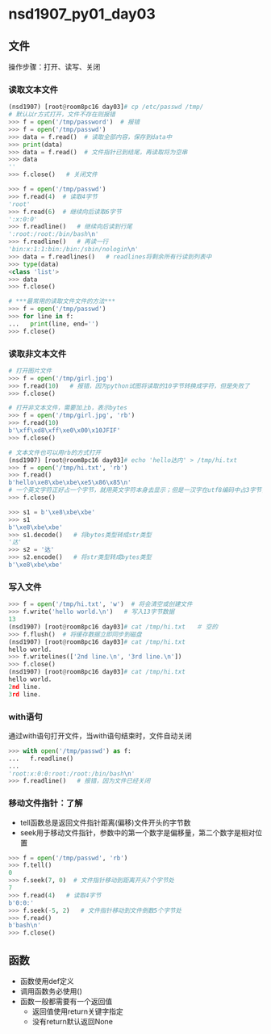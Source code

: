 # nsd1907_py01_day03

## 文件

操作步骤：打开、读写、关闭

### 读取文本文件

```python
(nsd1907) [root@room8pc16 day03]# cp /etc/passwd /tmp/
# 默认以r方式打开，文件不存在则报错
>>> f = open('/tmp/password')  # 报错
>>> f = open('/tmp/passwd')
>>> data = f.read()  # 读取全部内容，保存到data中
>>> print(data)
>>> data = f.read()  # 文件指针已到结尾，再读取将为空串
>>> data
''
>>> f.close()   # 关闭文件

>>> f = open('/tmp/passwd')
>>> f.read(4)  # 读取4字节
'root'
>>> f.read(6)  # 继续向后读取6字节
':x:0:0'
>>> f.readline()   # 继续向后读到行尾
':root:/root:/bin/bash\n'
>>> f.readline()   # 再读一行
'bin:x:1:1:bin:/bin:/sbin/nologin\n'
>>> data = f.readlines()   # readlines将剩余所有行读到列表中
>>> type(data)
<class 'list'>
>>> data
>>> f.close()

# ***最常用的读取文件文件的方法***
>>> f = open('/tmp/passwd')
>>> for line in f:
...   print(line, end='')
>>> f.close()
```

### 读取非文本文件

```python
# 打开图片文件
>>> f = open('/tmp/girl.jpg')
>>> f.read(10)   # 报错，因为python试图将读取的10字节转换成字符，但是失败了
>>> f.close()

# 打开非文本文件，需要加上b，表示bytes
>>> f = open('/tmp/girl.jpg', 'rb')
>>> f.read(10)
b'\xff\xd8\xff\xe0\x00\x10JFIF'
>>> f.close()

# 文本文件也可以用rb的方式打开
(nsd1907) [root@room8pc16 day03]# echo 'hello达内' > /tmp/hi.txt
>>> f = open('/tmp/hi.txt', 'rb')
>>> f.read()
b'hello\xe8\xbe\xbe\xe5\x86\x85\n'
# 一个英文字符正好占一个字节，就用英文字符本身去显示；但是一汉字在utf8编码中占3字节，没有办法把一个字节表示成字符，所以就用16进制数表示
>>> f.close()

>>> s1 = b'\xe8\xbe\xbe'
>>> s1
b'\xe8\xbe\xbe'
>>> s1.decode()   # 将bytes类型转成str类型
'达'
>>> s2 = '达'
>>> s2.encode()   # 将str类型转成bytes类型
b'\xe8\xbe\xbe'
```

### 写入文件

```python
>>> f = open('/tmp/hi.txt', 'w')  # 将会清空或创建文件
>>> f.write('hello world.\n')   # 写入13字节数据
13
(nsd1907) [root@room8pc16 day03]# cat /tmp/hi.txt   ＃ 空的
>>> f.flush()  # 将缓存数据立即同步到磁盘
(nsd1907) [root@room8pc16 day03]# cat /tmp/hi.txt 
hello world.
>>> f.writelines(['2nd line.\n', '3rd line.\n'])
>>> f.close()
(nsd1907) [root@room8pc16 day03]# cat /tmp/hi.txt 
hello world.
2nd line.
3rd line.
```

### with语句

通过with语句打开文件，当with语句结束时，文件自动关闭

```python
>>> with open('/tmp/passwd') as f:
...   f.readline()
... 
'root:x:0:0:root:/root:/bin/bash\n'
>>> f.readline()   # 报错，因为文件已经关闭
```

### 移动文件指针：了解

- tell函数总是返回文件指针距离(偏移)文件开头的字节数
- seek用于移动文件指针，参数中的第一个数字是偏移量，第二个数字是相对位置

```python
>>> f = open('/tmp/passwd', 'rb')
>>> f.tell()
0
>>> f.seek(7, 0)  # 文件指针移动到距离开头7个字节处
7
>>> f.read(4)   # 读取4字节
b'0:0:'
>>> f.seek(-5, 2)   # 文件指针移动到文件倒数5个字节处
>>> f.read()
b'bash\n'
>>> f.close()

```

## 函数

- 函数使用def定义
- 调用函数务必使用()
- 函数一般都需要有一个返回值
  - 返回值使用return关键字指定
  - 没有return默认返回None









